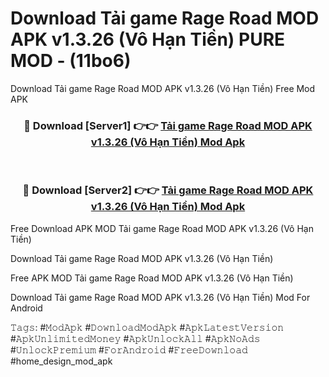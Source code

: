 # Download Tải game Rage Road MOD APK v1.3.26 (Vô Hạn Tiền) PURE MOD - (11bo6)
Download Tải game Rage Road MOD APK v1.3.26 (Vô Hạn Tiền) Free Mod APK

<div align="center">
<h3>🔴 Download [Server1] 👉👉 <a href="https://apk-comot.site?title=Tải_game_Rage_Road_MOD_APK_v1.3.26_(Vô_Hạn_Tiền)">Tải game Rage Road MOD APK v1.3.26 (Vô Hạn Tiền) Mod Apk</a></h3><br>

<h3>🔴 Download [Server2] 👉👉 <a href="https://apk-comot.site?title=Tải_game_Rage_Road_MOD_APK_v1.3.26_(Vô_Hạn_Tiền)">Tải game Rage Road MOD APK v1.3.26 (Vô Hạn Tiền) Mod Apk</a></h3>
</div>


Free Download APK MOD Tải game Rage Road MOD APK v1.3.26 (Vô Hạn Tiền)

Download Tải game Rage Road MOD APK v1.3.26 (Vô Hạn Tiền) 

Free APK MOD Tải game Rage Road MOD APK v1.3.26 (Vô Hạn Tiền) 

Download Tải game Rage Road MOD APK v1.3.26 (Vô Hạn Tiền) Mod For Android

𝚃𝚊𝚐𝚜: #𝙼𝚘𝚍𝙰𝚙𝚔 #𝙳𝚘𝚠𝚗𝚕𝚘𝚊𝚍𝙼𝚘𝚍𝙰𝚙𝚔 #𝙰𝚙𝚔𝙻𝚊𝚝𝚎𝚜𝚝𝚅𝚎𝚛𝚜𝚒𝚘𝚗 #𝙰𝚙𝚔𝚄𝚗𝚕𝚒𝚖𝚒𝚝𝚎𝚍𝙼𝚘𝚗𝚎𝚢 #𝙰𝚙𝚔𝚄𝚗𝚕𝚘𝚌𝚔𝙰𝚕𝚕 #𝙰𝚙𝚔𝙽𝚘𝙰𝚍𝚜 #𝚄𝚗𝚕𝚘𝚌𝚔𝙿𝚛𝚎𝚖𝚒𝚞𝚖 #𝙵𝚘𝚛𝙰𝚗𝚍𝚛𝚘𝚒𝚍 #𝙵𝚛𝚎𝚎𝙳𝚘𝚠𝚗𝚕𝚘𝚊𝚍 #home_design_mod_apk